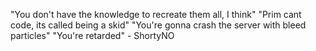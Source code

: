 "You don't have the knowledge to recreate them all, I think"
"Prim cant code, its called being a skid"
"You're gonna crash the server with bleed particles"
"You're retarded" - ShortyNO
